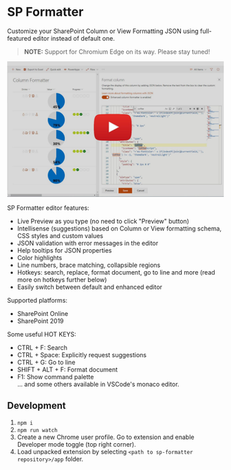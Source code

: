 # SP Formatter

Customize your SharePoint Column or View Formatting JSON using full-featured editor instead of default one.

> **NOTE:** Support for Chromium Edge on its way. Please stay tuned!

[![IMAGE ALT TEXT HERE](app/icons/column-formatter-yt.jpg)](https://www.youtube.com/watch?v=UbTsI73qW7Q)

SP Formatter editor features:

- Live Preview as you type (no need to click "Preview" button)
- Intellisense (suggestions) based on Column or View formatting schema, CSS styles and custom values
- JSON validation with error messages in the editor
- Help tooltips for JSON properties
- Color highlights
- Line numbers, brace matching, collapsible regions
- Hotkeys: search, replace, format document, go to line and more (read more on hotkeys further below)
- Easily switch between default and enhanced editor

Supported platforms:  

- SharePoint Online
- SharePoint 2019

Some useful HOT KEYS:  

- CTRL + F: Search  
- CTRL + Space: Explicitly request suggestions  
- CTRL + G: Go to line  
- SHIFT + ALT + F: Format document  
- F1: Show command palette  
 ... and some others available in VSCode's monaco editor.

## Development

1. `npm i`
2. `npm run watch`
3. Create a new Chrome user profile. Go to extension and enable Developer mode toggle (top right corner).
4. Load unpacked extension by selecting `<path to sp-formatter repository>/app` folder.
